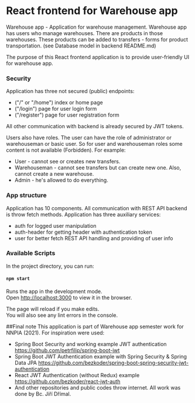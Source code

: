# React frontend for Warehouse app

Warehouse app - Application for warehouse management.
Warehouse app has users who manage warehouses. There are products in those warehouses. 
These products can be added to transfers - forms for product transportation. (see Database model in backend README.md)

The purpose of this React frontend application is to provide user-friendly UI for warehouse app.   

### Security
Application has three not secured (public) endpoints:
- ("/" or "/home") index or home page
- ("/login") page for user login form
- ("/register") page for user registration form

All other communication with backend is already secured by JWT tokens.

Users also have roles. The user can have the role of administrator or warehouseman or basic user.
So for user and warehouseman roles some content is not available (Forbidden).
For example: 
- User - cannot see or creates new transfers.
- Warehouseman - cannot see transfers but can create new one. Also, cannot create a new warehouse.
- Admin - he's allowed to do everything.
### App structure
Application has 10 components. All communication with REST API backend is throw fetch methods.
Application has three auxiliary services:
- auth for logged user manipulation
- auth-header for getting header with authentication token
- user for better fetch REST API handling and providing of user info

### Available Scripts

In the project directory, you can run:

#### `npm start`

Runs the app in the development mode.\
Open [http://localhost:3000](http://localhost:3000) to view it in the browser.

The page will reload if you make edits.\
You will also see any lint errors in the console.

##Final note
This application is part of Warehouse app semester work for NNPIA (2021).
For inspiration were used:
- Spring Boot Security and working example JWT authentication https://github.com/petrfilip/spring-boot-jwt
- Spring Boot JWT Authentication example with Spring Security & Spring Data JPA https://github.com/bezkoder/spring-boot-spring-security-jwt-authentication
- React JWT Authentication (without Redux) example https://github.com/bezkoder/react-jwt-auth
- And other repositories and public codes throw internet. All work was done by Bc. Jiří Dřímal.